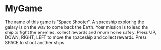 # MyGame
The name of this game is "Space Shooter". A spaceship exploring the galaxy is on the way to come back the Earth. Your mission is to lead the ship to fight the enemies, collect rewards and return home safely. 
Press UP, DOWN, RIGHT, LEFT to move the spaceship and collect rewards.
Press SPACE to shoot another ships.
